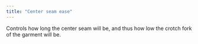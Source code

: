 ```yaml
---
title: "Center seam ease"
---
```


Controls how long the center seam will be, and thus how low the crotch fork of the garment will be.
